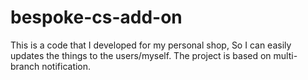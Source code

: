 # bespoke-cs-add-on
This is a code that I developed for my personal shop, So I can easily updates the things to the users/myself. The project is based on multi-branch notification.
